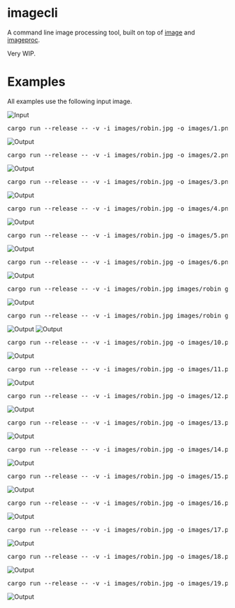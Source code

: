 imagecli
====

A command line image processing tool, built on top of [image](https://github.com/image-rs/image) and [imageproc](https://github.com/image-rs/imageproc).

Very WIP.

# Examples

All examples use the following input image.

<img src="images/robin.jpg" alt="Input"/>

<pre>
cargo run --release -- -v -i images/robin.jpg -o images/1.png -p 'gray > scale 0.7 > rotate 45'
</pre>

<img src="images/1.png" alt="Output"/>

<pre>
cargo run --release -- -v -i images/robin.jpg -o images/2.png -p 'sobel'
</pre>

<img src="images/2.png" alt="Output"/>

<pre>
cargo run --release -- -v -i images/robin.jpg -o images/3.png -p 'carve 0.85'
</pre>

<img src="images/3.png" alt="Output"/>

<pre>
cargo run --release -- -v -i images/robin.jpg -o images/4.png -p 'DUP > athresh 10 > SWAP > othresh > hcat'
</pre>

<img src="images/4.png" alt="Output"/>

<pre>
cargo run --release -- -v -i images/robin.jpg -o images/5.png -p 'DUP 3 > gaussian 15.0 > ROT 4 > gaussian 10.0 > ROT 3 > gaussian 5.0 > ROT 2 > grid 2 2'
</pre>

<img src="images/5.png" alt="Output"/>

<pre>
cargo run --release -- -v -i images/robin.jpg -o images/6.png -p 'median 6 6'
</pre>

<img src="images/6.png" alt="Output"/>

<pre>
cargo run --release -- -v -i images/robin.jpg images/robin_gray.jpg -o images/7.png -p 'hcat'
</pre>

<img src="images/7.png" alt="Output"/>

<pre>
cargo run --release -- -v -i images/robin.jpg images/robin_gray.jpg -o images/8.png images/9.png -p 'rotate 10 > SWAP > rotate 20 > SWAP'
</pre>

<img src="images/8.png" alt="Output"/>
<img src="images/9.png" alt="Output"/>

<pre>
cargo run --release -- -v -i images/robin.jpg -o images/10.png -p 'DUP 3 > [gaussian 1.0, gaussian 3.0, gaussian 5.0, gaussian 7.0] > grid 2 2'
</pre>

<img src="images/10.png" alt="Output"/>

<pre>
cargo run --release -- -v -i images/robin.jpg -o images/11.png -p 'DUP 3 > [id, red, green, blue] > hcat 4'
</pre>

<img src="images/11.png" alt="Output"/>

<pre>
cargo run --release -- -v -i images/robin.jpg -o images/12.png -p 'scale 0.5 > DUP 8 > [scale 1.0, scale 0.9, scale 0.9, scale 0.7, scale 0.6, scale 0.5, scale 0.4, scale 0.3, scale 0.2] > grid 3 3'
</pre>

<img src="images/12.png" alt="Output"/>

<pre>
cargo run --release -- -v -i images/robin.jpg -o images/13.png -p 'func { p + x / 5 + y / 5 }'
</pre>

<img src="images/13.png" alt="Output"/>

<pre>
cargo run --release -- -v -i images/robin.jpg -o images/14.png -p 'const 300 250 (255, 255, 0)'
</pre>

<img src="images/14.png" alt="Output"/>

<pre>
cargo run --release -- -v -i images/robin.jpg -o images/15.png -p 'circle filled 231 337 100 (255, 255, 0)'
</pre>

<img src="images/15.png" alt="Output"/>

<pre>
cargo run --release -- -v -i images/robin.jpg -o images/16.png -p 'DUP 2 > const 462 674 (255, 255, 0) > DUP > ROT 3 > func2 { (p + q) / 2 } > ROT 3 > hcat 3'
</pre>

<img src="images/16.png" alt="Output"/>

<pre>
cargo run --release -- -v -i images/robin.jpg -o images/17.png -p 'gray > func { 255 * (p > 100) }'
</pre>

<img src="images/17.png" alt="Output"/>

<pre>
cargo run --release -- -v -i images/robin.jpg -o images/18.png -p 'resize w=100'
</pre>

<img src="images/18.png" alt="Output"/>

<pre>
cargo run --release -- -v -i images/robin.jpg -o images/19.png -p 'DUP 2 > [id, hflip, vflip] > hcat 3'
</pre>

<img src="images/19.png" alt="Output"/>
